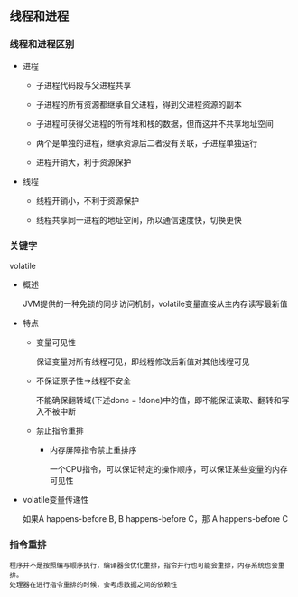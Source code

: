 ## 线程和进程

### 线程和进程区别

* 进程
  
    * 子进程代码段与父进程共享
      
    * 子进程的所有资源都继承自父进程，得到父进程资源的副本
    
    * 子进程可获得父进程的所有堆和栈的数据，但而这并不共享地址空间
    
    * 两个是单独的进程，继承资源后二者没有关联，子进程单独运行
    
    * 进程开销大，利于资源保护
    
* 线程

    * 线程开销小，不利于资源保护
    
    * 线程共享同一进程的地址空间，所以通信速度快，切换更快

### 关键字

volatile

* 概述

    JVM提供的一种免锁的同步访问机制，volatile变量直接从主内存读写最新值

* 特点

    * 变量可见性
      
      保证变量对所有线程可见，即线程修改后新值对其他线程可见
  
    * 不保证原子性->线程不安全
        
        不能确保翻转域(下述done = !done)中的值，即不能保证读取、翻转和写入不被中断
  
    * 禁止指令重排
    
        * 内存屏障指令禁止重排序
    
            一个CPU指令，可以保证特定的操作顺序，可以保证某些变量的内存可见性
  
* volatile变量传递性

  如果A happens-before B, B happens-before C，那 A happens-before C

### 指令重排

    程序并不是按照编写顺序执行，编译器会优化重排，指令并行也可能会重排，内存系统也会重排。
    处理器在进行指令重排的时候，会考虑数据之间的依赖性

